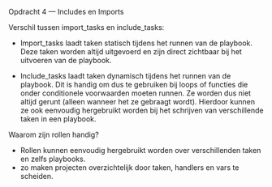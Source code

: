 Opdracht 4 — Includes en Imports

Verschil tussen import_tasks en include_tasks:

- Import_tasks laadt taken statisch tijdens het runnen van de playbook. Deze taken worden altijd uitgevoerd en zijn direct      zichtbaar bij het uitvoeren van de playbook.

- Include_tasks laadt taken dynamisch tijdens het runnen van de playbook. Dit is handig om dus te gebruiken bij loops of functies die onder conditionele voorwaarden moeten runnen. Ze worden dus niet altijd gerunt (alleen wanneer het ze gebraagt wordt). Hierdoor kunnen ze ook eenvoudig hergebruikt worden bij het schrijven van verschillende taken in een playbook.


Waarom zijn rollen handig?
- Rollen kunnen eenvoudig hergebruikt worden over verschillenden taken en zelfs playbooks.
- zo maken projecten overzichtelijk door taken, handlers en vars te scheiden.
